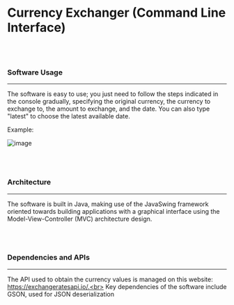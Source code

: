 # Currency Exchanger (Command Line Interface)

<br><br>
### Software Usage
***
The software is easy to use; you just need to follow the steps indicated in the console gradually, specifying the original currency, 
the currency to exchange to, the amount to exchange, and the date. You can also type "latest" to choose the latest available date.

Example:

![image](https://github.com/DevGiovanniLC/ExchangeCurrency-CLI/assets/92268681/db51d64f-d73f-426f-aeb7-269028ad979c)

<br><br>
### Architecture
***
The software is built in Java, making use of the JavaSwing framework oriented towards building applications with a graphical interface using the Model-View-Controller (MVC) architecture design.

<br><br>
### Dependencies and APIs
***
The API used to obtain the currency values is managed on this website: https://exchangeratesapi.io/.<br>
Key dependencies of the software include GSON, used for JSON deserialization

<br><br>
